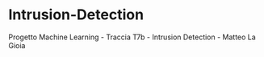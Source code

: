 # Intrusion-Detection
Progetto Machine Learning - Traccia T7b - Intrusion Detection - Matteo La Gioia
